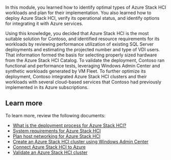 In this module, you learned how to identify optimal types of Azure Stack HCI workloads and plan for their implementation. You also learned how to deploy Azure Stack HCI, verify its operational status, and identify options for integrating it with Azure services.

Using this knowledge, you decided that Azure Stack HCI is the most suitable solution for Contoso, and identified resource requirements for its workloads by reviewing performance utilization of existing SQL Server deployments and estimating the projected number and type of VDI users. That information formed the basis for selecting properly sized hardware from the Azure Stack HCI Catalog. To validate the deployment, Contoso ran functional and performance tests, leveraging Windows Admin Center and synthetic workloads generated by VM Fleet. To further optimize its deployment, Contoso integrated Azure Stack HCI clusters and their workloads with several cloud-based services that Contoso had previously implemented in its Azure subscriptions.

## Learn more

To learn more, review the following documents:

- [What is the deployment process for Azure Stack HCI?](https://docs.microsoft.com/azure-stack/hci/deploy/deployment-overview)
- [System requirements for Azure Stack HCI](https://docs.microsoft.com/azure-stack/hci/concepts/system-requirements)
- [Plan host networking for Azure Stack HCI](https://docs.microsoft.com/azure-stack/hci/concepts/plan-host-networking)
- [Create an Azure Stack HCI cluster using Windows Admin Center](https://docs.microsoft.com/azure-stack/hci/deploy/create-cluster)
- [Connect Azure Stack HCI to Azure](https://docs.microsoft.com/azure-stack/hci/deploy/register-with-azure)
- [Validate an Azure Stack HCI cluster](https://docs.microsoft.com/azure-stack/hci/deploy/validate)

